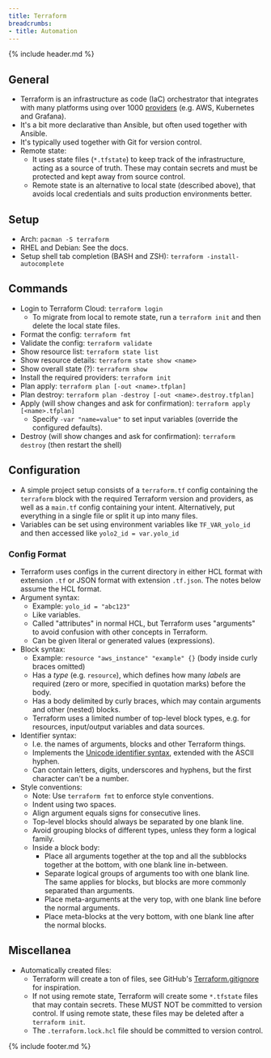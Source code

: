 ```yaml
---
title: Terraform
breadcrumbs:
- title: Automation
---
```

{% include header.md %}

## General

- Terraform is an infrastructure as code (IaC) orchestrator that integrates with many platforms using over 1000 [providers](https://registry.terraform.io/browse/providers) (e.g. AWS, Kubernetes and Grafana).
- It's a bit more declarative than Ansible, but often used together with Ansible.
- It's typically used together with Git for version control.
- Remote state:
    - It uses state files (`*.tfstate`) to keep track of the infrastructure, acting as a source of truth. These may contain secrets and must be protected and kept away from source control.
    - Remote state is an alternative to local state (described above), that avoids local credentials and suits production environments better.

## Setup

- Arch: `pacman -S terraform`
- RHEL and Debian: See the docs.
- Setup shell tab completion (BASH and ZSH): `terraform -install-autocomplete`

## Commands

- Login to Terraform Cloud: `terraform login`
    - To migrate from local to remote state, run a `terraform init` and then delete the local state files.
- Format the config: `terraform fmt`
- Validate the config: `terraform validate`
- Show resource list: `terraform state list`
- Show resource details: `terraform state show <name>`
- Show overall state (?): `terraform show`
- Install the required providers: `terraform init`
- Plan apply: `terraform plan [-out <name>.tfplan]`
- Plan destroy: `terraform plan -destroy [-out <name>.destroy.tfplan]`
- Apply (will show changes and ask for confirmation): `terraform apply [<name>.tfplan]`
    - Specify `-var "name=value"` to set input variables (override the configured defaults).
- Destroy (will show changes and ask for confirmation): `terraform destroy` (then restart the shell)

## Configuration

- A simple project setup consists of a `terraform.tf` config containing the `terraform` block with the required Terraform version and providers, as well as a `main.tf` config containing your intent. Alternatively, put everything in a single file or split it up into many files.
- Variables can be set using environment variables like `TF_VAR_yolo_id` and then accessed like `yolo2_id = var.yolo_id`

### Config Format

- Terraform uses configs in the current directory in either HCL format with extension `.tf` or JSON format with extension `.tf.json`. The notes below assume the HCL format.
- Argument syntax:
    - Example: `yolo_id = "abc123"`
    - Like variables.
    - Called "attributes" in normal HCL, but Terraform uses "arguments" to avoid confusion with other concepts in Terraform.
    - Can be given literal or generated values (expressions).
- Block syntax:
    - Example: `resource "aws_instance" "example" {}` (body inside curly braces omitted)
    - Has a _type_ (e.g. `resource`), which defines how many _labels_ are required (zero or more, specified in quotation marks) before the body.
    - Has a body delimited by curly braces, which may contain arguments and other (nested) blocks.
    - Terraform uses a limited number of top-level block types, e.g. for resources, input/output variables and data sources.
- Identifier syntax:
    - I.e. the names of arguments, blocks and other Terraform things.
    - Implements the [Unicode identifier syntax](https://unicode.org/reports/tr31/), extended with the ASCII hyphen.
    - Can contain letters, digits, underscores and hyphens, but the first character can't be a number.
- Style conventions:
    - Note: Use `terraform fmt` to enforce style conventions.
    - Indent using two spaces.
    - Align argument equals signs for consecutive lines.
    - Top-level blocks should always be separated by one blank line.
    - Avoid grouping blocks of different types, unless they form a logical family.
    - Inside a block body:
        - Place all arguments together at the top and all the subblocks together at the bottom, with one blank line in-between.
        - Separate logical groups of arguments too with one blank line. The same applies for blocks, but blocks are more commonly separated than arguments.
        - Place meta-arguments at the very top, with one blank line before the normal arguments.
        - Place meta-blocks at the very bottom, with one blank line after the normal blocks.

## Miscellanea

- Automatically created files:
    - Terraform will create a ton of files, see GitHub's [Terraform.gitignore](https://github.com/github/gitignore/blob/main/Terraform.gitignore) for inspiration.
    - If not using remote state, Terraform will create some `*.tfstate` files that may contain secrets. These MUST NOT be committed to version control. If using remote state, these files may be deleted after a `terraform init`.
    - The `.terraform.lock.hcl` file should be committed to version control.

{% include footer.md %}
